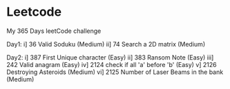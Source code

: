 # Leetcode
My 365 Days leetCode challenge

Day1:
    i] 36 Valid Soduku (Medium)
   ii] 74 Search a 2D matrix (Medium)
    
Day2:
    i] 387 First Unique character (Easy)
   ii] 383 Ransom Note (Easy)
  iii] 242 Valid anagram (Easy)
   iv] 2124 check if all 'a' before 'b' (Easy)
    v] 2126 Destroying Asteroids (Medium)
   vi] 2125 Number of Laser Beams in the bank (Medium)
